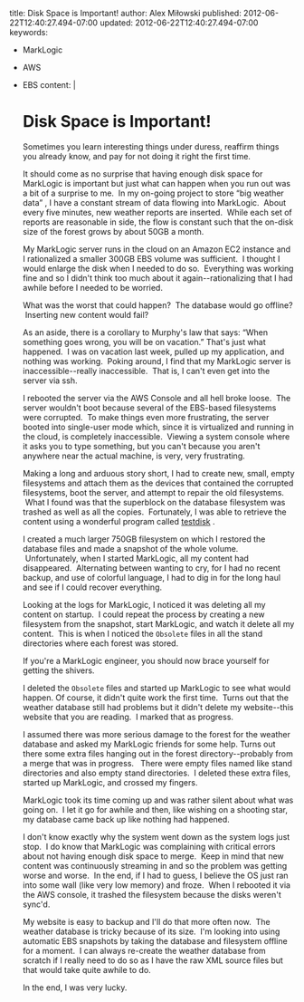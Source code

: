 title: Disk Space is Important!
author: Alex Miłowski
published: 2012-06-22T12:40:27.494-07:00
updated: 2012-06-22T12:40:27.494-07:00
keywords:
- MarkLogic
- AWS
- EBS
content: |

   # Disk Space is Important!

   Sometimes you learn interesting things under duress, reaffirm things you already know, and pay for not doing it right the first time.

   It should come as no surprise that having enough disk space for MarkLogic is important but just what can happen when you run out was a bit of a surprise to me.  In my on-going project to store  “big weather data” , I have a constant stream of data flowing into MarkLogic.  About every five minutes, new weather reports are inserted.  While each set of reports are reasonable in side, the flow is constant such that the on-disk size of the forest grows by about 50GB a month.

   My MarkLogic server runs in the cloud on an Amazon EC2 instance and I rationalized a smaller 300GB EBS volume was sufficient.  I thought I would enlarge the disk when I needed to do so.  Everything was working fine and so I didn't think too much about it again--rationalizing that I had awhile before I needed to be worried.

   What was the worst that could happen?  The database would go offline?  Inserting new content would fail?

   As an aside, there is a corollary to Murphy's law that says:  “When something goes wrong, you will be on vacation.” That's just what happened.  I was on vacation last week, pulled up my application, and nothing was working.  Poking around, I find that my MarkLogic server is inaccessible--really inaccessible.  That is, I can't even get into the server via ssh.

   I rebooted the server via the AWS Console and all hell broke loose.  The server wouldn't boot because several of the EBS-based filesystems were corrupted.  To make things even more frustrating, the server booted into single-user mode which, since it is virtualized and running in the cloud, is completely inaccessible.  Viewing a system console where it asks you to type something, but you can't because you aren't anywhere near the actual machine, is very, very frustrating.

   Making a long and arduous story short, I had to create new, small, empty filesystems and attach them as the devices that contained the corrupted filesystems, boot the server, and attempt to repair the old filesystems.  What I found was that the superblock on the database filesystem was trashed as well as all the copies.  Fortunately, I was able to retrieve the content using a wonderful program called [testdisk](http://www.cgsecurity.org/wiki/TestDisk) .

   I created a much larger 750GB filesystem on which I restored the database files and made a snapshot of the whole volume.  Unfortunately, when I started MarkLogic, all my content had disappeared.  Alternating between wanting to cry, for I had no recent backup, and use of colorful language, I had to dig in for the long haul and see if I could recover everything.

   Looking at the logs for MarkLogic, I noticed it was deleting all my content on startup.  I could repeat the process by creating a new filesystem from the snapshot, start MarkLogic, and watch it delete all my content.  This is when I noticed the `Obsolete` files in all the stand directories where each forest was stored.

   If you're a MarkLogic engineer, you should now brace yourself for getting the shivers.

   I deleted the `Obsolete` files and started up MarkLogic to see what would happen.  Of course, it didn't quite work the first time.  Turns out that the weather database still had problems but it didn't delete my website--this website that you are reading.  I marked that as progress.

   I assumed there was more serious damage to the forest for the weather database and asked my MarkLogic friends for some help. Turns out there some extra files hanging out in the forest directory--probably from a merge that was in progress.   There were empty files named like stand directories and also empty stand directories.  I deleted these extra files, started up MarkLogic, and crossed my fingers.

   MarkLogic took its time coming up and was rather silent about what was going on.  I let it go for awhile and then, like wishing on a shooting star, my database came back up like nothing had happened.

   I don't know exactly why the system went down as the system logs just stop.  I do know that MarkLogic was complaining with critical errors about not having enough disk space to merge.  Keep in mind that new content was continuously streaming in and so the problem was getting worse and worse.  In the end, if I had to guess, I believe the OS just ran into some wall (like very low memory) and froze.  When I rebooted it via the AWS console, it trashed the filesystem because the disks weren't sync'd.

   My website is easy to backup and I'll do that more often now.  The weather database is tricky because of its size.  I'm looking into using automatic EBS snapshots by taking the database and filesystem offline for a moment.  I can always re-create the weather database from scratch if I really need to do so as I have the raw XML source files but that would take quite awhile to do.

   In the end, I was very lucky.
